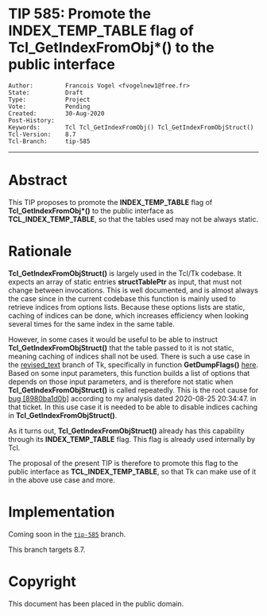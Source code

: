 # TIP 585: Promote the INDEX\_TEMP\_TABLE flag of Tcl_GetIndexFromObj*() to the public interface
	Author:         Francois Vogel <fvogelnew1@free.fr>
	State:          Draft
	Type:           Project
	Vote:           Pending
	Created:        30-Aug-2020
	Post-History:   
	Keywords:       Tcl Tcl_GetIndexFromObj() Tcl_GetIndexFromObjStruct()
	Tcl-Version:    8.7
	Tcl-Branch:     tip-585
-----

# Abstract

This TIP proposes to promote the <b>INDEX\_TEMP\_TABLE</b> flag of <b>Tcl\_GetIndexFromObj*()</b> to the public interface as <b>TCL\_INDEX\_TEMP\_TABLE</b>, so that the tables used may not be always static.

# Rationale

<b>Tcl\_GetIndexFromObjStruct()</b> is largely used in the Tcl/Tk codebase.
It expects an array of static entries <b>structTablePtr</b> as input, that must not change between invocations. This is well documented, and is almost always the case since in the current codebase this function is mainly used to retrieve indices from options lists. Because these options lists are static, caching of indices can be done, which increases efficiency when looking several times for the same index in the same table.

However, in some cases it would be useful to be able to instruct <b>Tcl\_GetIndexFromObjStruct()</b> that the table passed to it is not static, meaning caching of indices shall not be used. There is such a use case in the [revised_text](https://core.tcl-lang.org/tk/timeline?r=revised_text) branch of Tk, specifically in function <b>GetDumpFlags()</b> [here](https://core.tcl-lang.org/tk/artifact/3a0f54457fe24143?ln=7264,7329). Based on some input parameters, this function builds a list of options that depends on those input parameters, and is therefore not static when <b>Tcl\_GetIndexFromObjStruct()</b> is called repeatedly. This is the root cause for [bug \[8980ba1d0b\]](https://core.tcl-lang.org/tk/tktview?name=8980ba1d0b) according to my analysis dated 2020-08-25 20:34:47. in that ticket. In this use case it is needed to be able to disable indices caching in <b>Tcl\_GetIndexFromObjStruct()</b>.

As it turns out, <b>Tcl\_GetIndexFromObjStruct()</b> already has this capability through its <b>INDEX\_TEMP\_TABLE</b> flag. This flag is already used internally by Tcl.

The proposal of the present TIP is therefore to promote this flag to the public interface as <b>TCL\_INDEX\_TEMP\_TABLE</b>, so that Tk can make use of it in the above use case and more.

# Implementation

Coming soon in the [`tip-585`](https://core.tcl-lang.org/tk/timeline?r=tip-585&unhide) branch.

This branch targets 8.7.

# Copyright

This document has been placed in the public domain.
